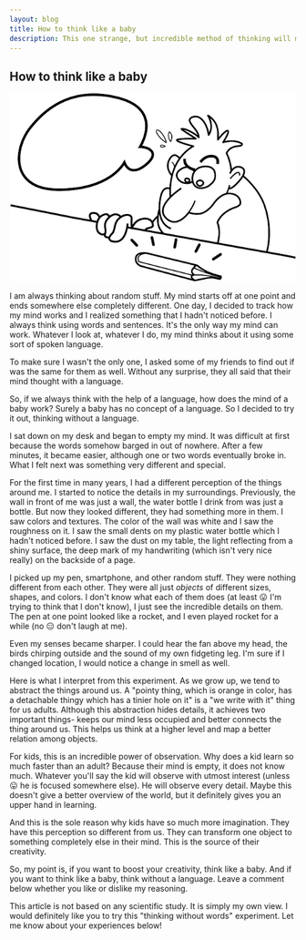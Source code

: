 ```yaml
---
layout: blog
title: How to think like a baby
description: This one strange, but incredible method of thinking will make you think like a child again.
---
```


## How to think like a baby

<img class="pic" alt="Imagination" src="/img/blog/imagination.png">

I am always thinking about random stuff. My mind starts off at one point and ends somewhere else completely different. One day, I decided to track how my mind works and I realized something that I hadn't noticed before. I always think using words and sentences. It's the only way my mind can work. Whatever I look at, whatever I do, my mind thinks about it using some sort of spoken language.

To make sure I wasn't the only one, I asked some of my friends to find out if was the same for them as well. Without any surprise, they all said that their mind thought with a language.

So, if we always think with the help of a language, how does the mind of a baby work? Surely a baby has no concept of a language. So I decided to try it out, thinking without a language.

I sat down on my desk and began to empty my mind. It was difficult at first because the words somehow barged in out of nowhere. After a few minutes, it became easier, although one or two words eventually broke in. What I felt next was something very different and special.

For the first time in many years, I had a different perception of the things around me. I started to notice the details in my surroundings. Previously, the wall in front of me was just a wall, the water bottle I drink from was just a bottle. But now they looked different, they had something more in them. I saw colors and textures. The color of the wall was white and I saw the roughness on it. I saw the small dents on my plastic water bottle which I hadn't noticed before. I saw the dust on my table, the light reflecting from a shiny surface, the deep mark of my handwriting (which isn't very nice really) on the backside of a page.

I picked up my pen, smartphone, and other random stuff. They were nothing different from each other. They were all just _objects_ of different sizes, shapes, and colors. I don't know what each of them does (at least :stuck_out_tongue: I'm trying to think that I don't know), I just see the incredible details on them. The pen at one point looked like a rocket, and I even played rocket for a while (no :expressionless: don't laugh at me). 

Even my senses became sharper. I could hear the fan above my head, the birds chirping outside and the sound of my own fidgeting leg. I'm sure if I changed location, I would notice a change in smell as well.

Here is what I interpret from this experiment. As we grow up, we tend to abstract the things around us. A "pointy thing, which is orange in color, has a detachable thingy which has a tinier hole on it" is a "we write with it" thing for us adults. Although this abstraction hides details, it achieves two important things- keeps our mind less occupied and better connects the thing around us. This helps us think at a higher level and map a better relation among objects.

For kids, this is an incredible power of observation. Why does a kid learn so much faster than an adult? Because their mind is empty, it does not know much. Whatever you'll say the kid will observe with utmost interest (unless :stuck_out_tongue: he is focused somewhere else). He will observe every detail. Maybe this doesn't give a better overview of the world, but it definitely gives you an upper hand in learning. 

And this is the sole reason why kids have so much more imagination. They have this perception so different from us. They can transform one object to something completely else in their mind. This is the source of their creativity.

So, my point is, if you want to boost your creativity, think like a baby. And if you want to think like a baby, think without a language. Leave a comment below whether you like or dislike my reasoning.

This article is not based on any scientific study. It is simply my own view. I would definitely like you to try this "thinking without words" experiment. Let me know about your experiences below!


